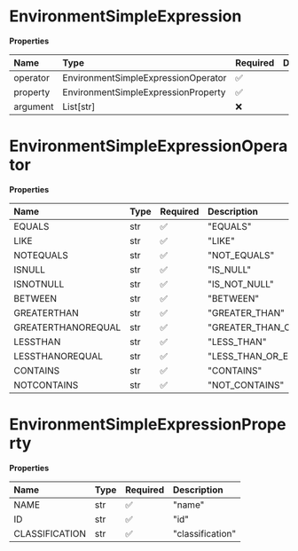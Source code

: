 # EnvironmentSimpleExpression

**Properties**

| Name     | Type                                | Required | Description |
| :------- | :---------------------------------- | :------- | :---------- |
| operator | EnvironmentSimpleExpressionOperator | ✅       |             |
| property | EnvironmentSimpleExpressionProperty | ✅       |             |
| argument | List[str]                           | ❌       |             |

# EnvironmentSimpleExpressionOperator

**Properties**

| Name               | Type | Required | Description             |
| :----------------- | :--- | :------- | :---------------------- |
| EQUALS             | str  | ✅       | "EQUALS"                |
| LIKE               | str  | ✅       | "LIKE"                  |
| NOTEQUALS          | str  | ✅       | "NOT_EQUALS"            |
| ISNULL             | str  | ✅       | "IS_NULL"               |
| ISNOTNULL          | str  | ✅       | "IS_NOT_NULL"           |
| BETWEEN            | str  | ✅       | "BETWEEN"               |
| GREATERTHAN        | str  | ✅       | "GREATER_THAN"          |
| GREATERTHANOREQUAL | str  | ✅       | "GREATER_THAN_OR_EQUAL" |
| LESSTHAN           | str  | ✅       | "LESS_THAN"             |
| LESSTHANOREQUAL    | str  | ✅       | "LESS_THAN_OR_EQUAL"    |
| CONTAINS           | str  | ✅       | "CONTAINS"              |
| NOTCONTAINS        | str  | ✅       | "NOT_CONTAINS"          |

# EnvironmentSimpleExpressionProperty

**Properties**

| Name           | Type | Required | Description      |
| :------------- | :--- | :------- | :--------------- |
| NAME           | str  | ✅       | "name"           |
| ID             | str  | ✅       | "id"             |
| CLASSIFICATION | str  | ✅       | "classification" |

